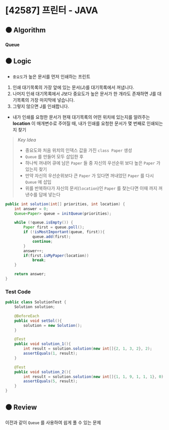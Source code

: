 # [42587] 프린터 - JAVA

## :black_circle: Algorithm
**Queue**

## :black_circle: Logic

- `중요도`가 높은 문서를 먼저 인쇄하는 프린트
1. 인쇄 대기목록의 가장 앞에 있는 문서(J)를 대기목록에서 꺼냅니다.
2. 나머지 인쇄 대기목록에서 J보다 중요도가 높은 문서가 한 개라도 존재하면 J를 대기목록의 가장 마지막에 넣습니다.
3. 그렇지 않으면 J를 인쇄합니다.
- 내가 인쇄를 요청한 문서가 현재 대기목록의 어떤 위치에 있는지를 알려주는 **location** 이 매개변수로 주어질 때, 내가 인쇄를 요청한 문서가 몇 번째로 인쇄되는지 찾기

> _Key Idea_
> - 중요도와 처음 위치의 인덱스 값을 가진 `class Paper` 생성
> - `Queue` 를 만들어 모두 삽입한 후
> - 하나씩 꺼내어 큐에 남은 `Paper` 들 중 자신의 우선순위 보다 높은 `Paper` 가 있는지 찾기
> - 만약 자신의 우선순위보다 큰 `Paper` 가 있다면 꺼내었던 `Paper` 를 다시 `Queue` 에 삽입
> - 위를 반복하다가 자신의 문서(`location`)인 `Paper` 를 찾는다면 이때 까지 꺼낸수를 답에 넣는다


```Java
public int solution(int[] priorities, int location) {
    int answer = 0;
    Queue<Paper> queue = initQueue(priorities);

    while (!queue.isEmpty()) {
        Paper first = queue.poll();
        if (!isMostImportant(queue, first)){
            queue.add(first);
            continue;
        }
        answer++;
        if(first.isMyPaper(location))
            break;
    }

    return answer;
}
```

### Test Code

```Java
public class SolutionTest {
    Solution solution;

    @BeforeEach
    public void setSol(){
        solution = new Solution();
    }

    @Test
    public void solution_1(){
        int result = solution.solution(new int[]{2, 1, 3, 2}, 2);
        assertEquals(1, result);
    }

    @Test
    public void solution_2(){
        int result = solution.solution(new int[]{1, 1, 9, 1, 1, 1}, 0);
        assertEquals(5, result);
    }
}
```

## :black_circle: Review
이전과 같이 `Queue` 를 사용하여 쉽게 풀 수 있는 문제
